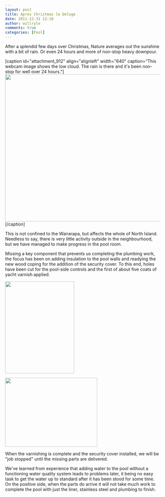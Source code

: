 ```yaml
---
layout: post
title: Apres Christmas le Deluge
date: 2011-12-31 12:10
author: willryle
comments: true
categories: [Pool]
---
```

After a splendid few days over Christmas, Nature averages out the sunshine with a bit of rain. Or even 24 hours and more of non-stop heavy downpour.

<!--more-->

[caption id="attachment_912" align="alignleft" width="640" caption="This webcam image shows the low cloud. The rain is there and it&#039;s been non-stop for well over 24 hours."]<a href="http://newbolton.servebeer.com/webcam.aspx" target="_blank"><img class=" wp-image-912 " title="Webcam Snapshot" src="http://willryle.files.wordpress.com/2011/12/webcamsnapshot-20111231.jpg" alt="" width="640" height="480" /></a>[/caption]

This is not confined to the Wairarapa, but affects the whole of North Island. Needless to say, there is very little activity outside in the neighbourhood, but we have managed to make progress in the pool room.

Missing a key component that prevents us completing the plumbing work, the focus has been on adding insulation to the pool walls and readying the new wood coping for the addition of the security cover. To this end, holes have been cut for the pool-side controls and the first of about five coats of yacht varnish applied.

<a href="http://willryle.files.wordpress.com/2011/12/marking-out-017.jpg" target="_blank"><img class="alignleft  wp-image-913" title="Varnishing" src="http://willryle.files.wordpress.com/2011/12/marking-out-017.jpg?w=225" alt="" width="225" height="300" /></a>

<a href="http://willryle.files.wordpress.com/2011/12/marking-out-014.jpg" target="_blank"><img class="alignnone  wp-image-914" title="Insulated" src="http://willryle.files.wordpress.com/2011/12/marking-out-014.jpg?w=300" alt="" width="300" height="225" /></a>

When the varnishing is complete and the security cover installed, we will be "job stopped" until the missing parts are delivered.

We've learned from experience that adding water to the pool without a functioning water quality system leads to problems later, it being no easy task to get the water up to standard after it has been stood for some time. On the positive side, when the parts do arrive it will not take much work to complete the pool with just the liner, stainless steel and plumbing to finish.
